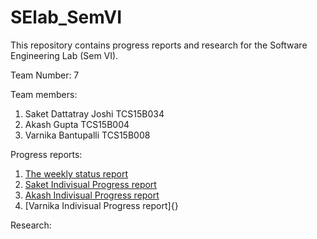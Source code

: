 # SElab_SemVI
This repository contains progress reports and research for the Software Engineering Lab (Sem VI).

Team Number:    7

Team members:
1. Saket Dattatray Joshi        TCS15B034
2. Akash Gupta                      TCS15B004
3. Varnika Bantupalli              TCS15B008

Progress reports:
1. [The weekly status report](https://github.com/saketrule/SElab_SemVI/blob/master/WSR.md)
2. [Saket Indivisual Progress report]()
3. [Akash Indivisual Progress report]()
4. [Varnika Indivisual Progress report]{}

Research:
